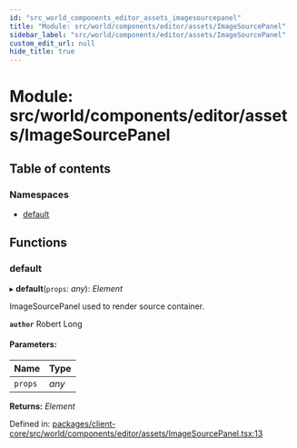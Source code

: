 ```yaml
---
id: "src_world_components_editor_assets_imagesourcepanel"
title: "Module: src/world/components/editor/assets/ImageSourcePanel"
sidebar_label: "src/world/components/editor/assets/ImageSourcePanel"
custom_edit_url: null
hide_title: true
---
```


# Module: src/world/components/editor/assets/ImageSourcePanel

## Table of contents

### Namespaces

- [default](src_world_components_editor_assets_imagesourcepanel.default.md)

## Functions

### default

▸ **default**(`props`: *any*): *Element*

ImageSourcePanel used to render source container.

**`author`** Robert Long

#### Parameters:

Name | Type |
:------ | :------ |
`props` | *any* |

**Returns:** *Element*

Defined in: [packages/client-core/src/world/components/editor/assets/ImageSourcePanel.tsx:13](https://github.com/xr3ngine/xr3ngine/blob/77d12cea0/packages/client-core/src/world/components/editor/assets/ImageSourcePanel.tsx#L13)
